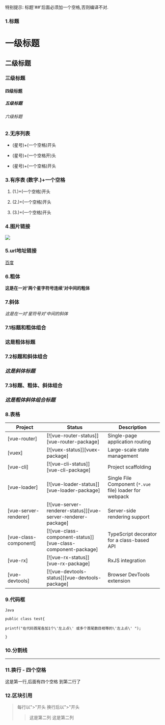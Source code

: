 特别提示:  标题'##'后面必须加一个空格,否则编译不对.
### 1.标题

# 一级标题

## 二级标题

### 三级标题

#### 四级标题

##### 五级标题

###### 六级标题


### 2.无序列表

* (星号)+(一个空格)开头

* (星号)+(一个空格开)头

* (星号)+(一个空格)开头


### 3.有序表   (数字.)+一个空格

1. (1.)+(一个空格)开头

2. (2.)+(一个空格)开头

3. (3.)+(一个空格)开头


### 4.图片链接![]()

![](http://pic6.huitu.com/res/20130116/84481_20130116142820494200_1.jpg)


### 5.url地址链接[]()

[百度](http://www.baidu.com)


### 6.粗体

**这是在一对'两个星字符号连续'对中间的粗体**


### 7.斜体

*这是在一对'星符号对'中间的斜体*


### 7.1标题和粗体组合

### **这是粗体标题**

### 7.2标题和斜体组合

### *这是斜体标题*

### 7.3标题、粗体、斜体组合

### ***这是粗体斜体组合标题***


### 8.表格
| Project | Status | Description |
|---------|--------|-------------|
| [vue-router]          | [![vue-router-status]][vue-router-package] | Single-page application routing |
| [vuex]                | [![vuex-status]][vuex-package] | Large-scale state management |
| [vue-cli]             | [![vue-cli-status]][vue-cli-package] | Project scaffolding |
| [vue-loader]          | [![vue-loader-status]][vue-loader-package] | Single File Component (`*.vue` file) loader for webpack |
| [vue-server-renderer] | [![vue-server-renderer-status]][vue-server-renderer-package] | Server-side rendering support |
| [vue-class-component] | [![vue-class-component-status]][vue-class-component-package] | TypeScript decorator for a class-based API |
| [vue-rx]              | [![vue-rx-status]][vue-rx-package] | RxJS integration |
| [vue-devtools]        | [![vue-devtools-status]][vue-devtools-package] | Browser DevTools extension |


### 9.代码框

```
Java

public class test{

printf("在代码首尾各加1个\'左上点\' 或多个首尾数目相等的\'左上点\' ");

}
```

### 10.分割线

***

### 11.换行 - 四个空格
这是第一行,后面有四个空格
到第二行了


### 12.区块引用

>每行以">"开头
>换行后以">"开头
>>这是第二列
>>这是第二列
